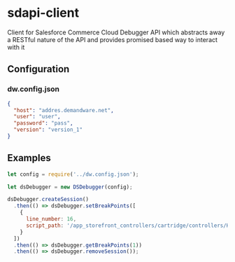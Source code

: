 # sdapi-client

Client for Salesforce Commerce Cloud Debugger API which abstracts away a
RESTful nature of the API and provides promised based way to interact with it

## Configuration

### dw.config.json
```json
{
  "host": "addres.demandware.net",
  "user": "user",
  "password": "pass",
  "version": "version_1"
}
```

## Examples

```javascript
let config = require('../dw.config.json');

let dsDebugger = new DSDebugger(config);

dsDebugger.createSession()
  .then(() => dsDebugger.setBreakPoints([
    {
      line_number: 16,
      script_path: '/app_storefront_controllers/cartridge/controllers/Home.js'
    }
  ])
  .then(() => dsDebugger.getBreakPoints(1))
  .then(() => dsDebugger.removeSession());
```